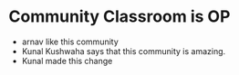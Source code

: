 # Community Classroom is OP
- arnav like this community
- Kunal Kushwaha says that this community is amazing.
- Kunal made this change
